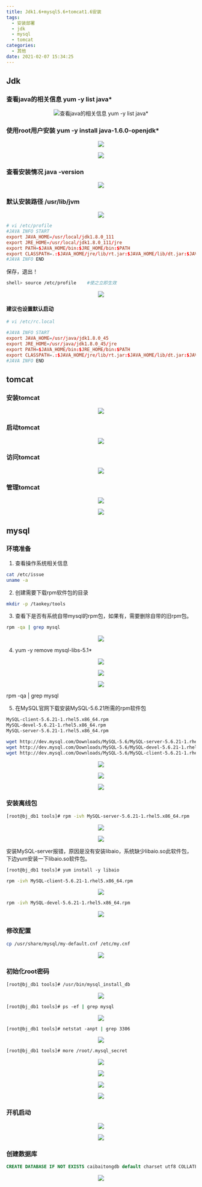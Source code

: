 ```yaml
---
title: Jdk1.6+mysql5.6+tomcat1.6安装
tags:
  - 安装部署
  - jdk
  - mysql
  - tomcat
categories:
  - 其他
date: 2021-02-07 15:34:25
---
```

## Jdk

### 查看java的相关信息 yum -y list java*

<div align=center>

![查看java的相关信息 yum -y list java*](Jdk1-6-mysql5-6-tomcat1-6安装/1590063041227.png)

</div>

<!--more-->

### 使用root用户安装 yum -y install java-1.6.0-openjdk*

<div align=center>

![](Jdk1-6-mysql5-6-tomcat1-6安装/1590063063934.png)

![](Jdk1-6-mysql5-6-tomcat1-6安装/1590063070921.png)

</div>

### 查看安装情况 java -version

<div align=center>

![](Jdk1-6-mysql5-6-tomcat1-6安装/1590063095031.png)

</div>

### 默认安装路径 /usr/lib/jvm

<div align=center>

![](Jdk1-6-mysql5-6-tomcat1-6安装/1590063117229.png)

</div>

```conf
# vi /etc/profile
#JAVA INFO START
export JAVA_HOME=/usr/local/jdk1.8.0_111
export JRE_HOME=/usr/local/jdk1.8.0_111/jre
export PATH=$JAVA_HOME/bin:$JRE_HOME/bin:$PATH
export CLASSPATH=.:$JAVA_HOME/jre/lib/rt.jar:$JAVA_HOME/lib/dt.jar:$JAVA_HOME/lib/tools.jar
#JAVA INFO END
```

保存，退出！  

```bash
shell> source /etc/profile    #使之立即生效
```

<div align=center>

![](Jdk1-6-mysql5-6-tomcat1-6安装/1590063195536.png)

</div>

#### 建议也设置默认启动

```conf
# vi /etc/rc.local

#JAVA INFO START
export JAVA_HOME=/usr/java/jdk1.8.0_45
export JRE_HOME=/usr/java/jdk1.8.0_45/jre
export PATH=$JAVA_HOME/bin:$JRE_HOME/bin:$PATH
export CLASSPATH=.:$JAVA_HOME/jre/lib/rt.jar:$JAVA_HOME/lib/dt.jar:$JAVA_HOME/lib/tools.jar:$CLASSPATH
#JAVA INFO END
```

## tomcat

### 安装tomcat

<div align=center>

![](Jdk1-6-mysql5-6-tomcat1-6安装/1590063283073.png)

</div>

### 启动tomcat

<div align=center>

![](Jdk1-6-mysql5-6-tomcat1-6安装/1590063297873.png)

</div>

### 访问tomcat

<div align=center>

![](Jdk1-6-mysql5-6-tomcat1-6安装/1590063313524.png)

</div>

### 管理tomcat

<div align=center>

![](Jdk1-6-mysql5-6-tomcat1-6安装/1590063336994.png)

![](Jdk1-6-mysql5-6-tomcat1-6安装/1590063351495.png)

</div>

## mysql

### 环境准备

1. 查看操作系统相关信息

```bash
cat /etc/issue
uname -a
```

2. 创建需要下载rpm软件包的目录

```bash
mkdir -p /taokey/tools
```

3. 查看下是否有系统自带mysql的rpm包，如果有，需要删除自带的旧rpm包。

```bash
rpm -qa | grep mysql
```

<div align=center>

![](Jdk1-6-mysql5-6-tomcat1-6安装/1590063466033.png)

</div>

4. yum -y remove mysql-libs-5.1*

<div align=center>

![](Jdk1-6-mysql5-6-tomcat1-6安装/1590063488211.png)

![](Jdk1-6-mysql5-6-tomcat1-6安装/1590063494660.png)

![](Jdk1-6-mysql5-6-tomcat1-6安装/1590063507615.png)

</div>

rpm -qa | grep mysql

5. 在MySQL官网下载安装MySQL-5.6.21所需的rpm软件包

```bash
MySQL-client-5.6.21-1.rhel5.x86_64.rpm  
MySQL-devel-5.6.21-1.rhel5.x86_64.rpm  
MySQL-server-5.6.21-1.rhel5.x86_64.rpm

wget http://dev.mysql.com/Downloads/MySQL-5.6/MySQL-server-5.6.21-1.rhel5.x86_64.rpm
wget http://dev.mysql.com/Downloads/MySQL-5.6/MySQL-devel-5.6.21-1.rhel5.x86_64.rpm
wget http://dev.mysql.com/Downloads/MySQL-5.6/MySQL-client-5.6.21-1.rhel5.x86_64.rpm
```

<div align=center>

![](Jdk1-6-mysql5-6-tomcat1-6安装/1590063560437.png)

![](Jdk1-6-mysql5-6-tomcat1-6安装/1590063565329.png)

![](Jdk1-6-mysql5-6-tomcat1-6安装/1590063572043.png)

</div>

### 安装离线包

```bash
[root@bj_db1 tools]# rpm -ivh MySQL-server-5.6.21-1.rhel5.x86_64.rpm
```

<div align=center>

![](Jdk1-6-mysql5-6-tomcat1-6安装/1590063659593.png)

![](Jdk1-6-mysql5-6-tomcat1-6安装/1590063687872.png)

</div>

安装MySQL-server报错，原因是没有安装libaio，系统缺少libaio.so此软件包，下边yum安装一下libaio.so软件包。

```bash
[root@bj_db1 tools]# yum install -y libaio
```

```bash
rpm -ivh MySQL-client-5.6.21-1.rhel5.x86_64.rpm
```

<div align=center>

![](Jdk1-6-mysql5-6-tomcat1-6安装/1590063754258.png)

</div>

```bash
rpm -ivh MySQL-devel-5.6.21-1.rhel5.x86_64.rpm
```

<div align=center>

![](Jdk1-6-mysql5-6-tomcat1-6安装/1590063779874.png)

</div>

### 修改配置

```bash
cp /usr/share/mysql/my-default.cnf /etc/my.cnf
```

<div align=center>

![](Jdk1-6-mysql5-6-tomcat1-6安装/1590063822170.png)

</div>

### 初始化root密码

```bash
[root@bj_db1 tools]# /usr/bin/mysql_install_db
```

<div align=center>

![](Jdk1-6-mysql5-6-tomcat1-6安装/1590063871500.png)

</div>

```bash
[root@bj_db1 tools]# ps -ef | grep mysql
```

<div align=center>

![](Jdk1-6-mysql5-6-tomcat1-6安装/1590063915297.png)

</div>

```bash
[root@bj_db1 tools]# netstat -anpt | grep 3306
```

<div align=center>

![](Jdk1-6-mysql5-6-tomcat1-6安装/1590063943633.png)

</div>

```bash
[root@bj_db1 tools]# more /root/.mysql_secret
```

<div align=center>

![](Jdk1-6-mysql5-6-tomcat1-6安装/1590063971034.png)

![](Jdk1-6-mysql5-6-tomcat1-6安装/1590063975827.png)

![](Jdk1-6-mysql5-6-tomcat1-6安装/1590063983400.png)

![](Jdk1-6-mysql5-6-tomcat1-6安装/1590063991353.png)

</div>

### 开机启动

<div align=center>

![](Jdk1-6-mysql5-6-tomcat1-6安装/1590064022373.png)

![](Jdk1-6-mysql5-6-tomcat1-6安装/1590064027896.png)

</div>

### 创建数据库

```sql
CREATE DATABASE IF NOT EXISTS caibaitongdb default charset utf8 COLLATE utf8_bin;
```

<div align=center>

![](Jdk1-6-mysql5-6-tomcat1-6安装/1590064060371.png)

</div>
